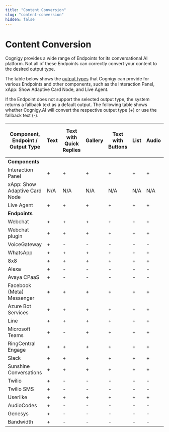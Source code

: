 ```yaml
---
title: "Content Conversion" 
slug: "content-conversion"
hidden: false 
---
```


# Content Conversion

Cognigy provides a wide range of Endpoints for its conversational AI platform.
Not all of these Endpoints can correctly convert your content to the desired output type.

The table below shows the [output types](../flow-nodes/message/say.md#output-types)
that Cognigy can provide for various Endpoints and other components,
such as the Interaction Panel, xApp: Show Adaptive Card Node, and Live Agent. 

If the Endpoint does not support the selected output type, the system returns a fallback text as a default output. The following table shows whether Cognigy.AI will convert the respective output type (+) or use the fallback text (-).

| Component, Endpoint / Output Type | Text | Text with Quick Replies | Gallery | Text with Buttons | List | Audio | Image | Video | Adaptive Card (including supported versions) |
|-----------------------------------|------|-------------------------|---------|-------------------|------|-------|-------|-------|----------------------------------------------|
| **Components**                    |      |                         |         |                   |      |       |       |       |                                              |
| Interaction Panel                 | +    | +                       | +       | +                 | +    | +     | +     | +     | 1.2                                          |
| xApp: Show Adaptive Card Node     | N/A  | N/A                     | N/A     | N/A               | N/A  | N/A   | N/A   | N/A   | 1.6                                          |
| Live Agent                        | +    | +                       | +       | +                 | +    | +     | +     | +     | 1.5                                          |
| **Endpoints**                     |      |                         |         |                   |      |       |       |       |                                              |
| Webchat                           | +    | +                       | +       | +                 | +    | +     | +     | +     | 1.5                                          |
| Webchat plugin                    | +    | +                       | +       | +                 | +    | +     | +     | +     | 1.2                                          |
| VoiceGateway                      | +    | -                       | -       | -                 | -    | -     | -     | -     | -                                            |
| WhatsApp                          | +    | +                       | +       | +                 | +    | +     | +     | +     | -                                            |
| 8x8                               | +    | +                       | +       | +                 | +    | +     | +     | +     | 1.3                                          |
| Alexa                             | +    | -                       | -       | -                 | -    | -     | -     | -     | -                                            |
| Avaya CPaaS                       | +    | -                       | -       | -                 | -    | -     | -     | -     | -                                            |
| Facebook (Meta) Messenger         | +    | +                       | +       | +                 | +    | +     | +     | +     | -                                            |
| Azure Bot Services                | +    | +                       | +       | +                 | +    | +     | +     | +     | 1.5                                          |
| Line                              | +    | +                       | +       | +                 | +    | +     | +     | +     | -                                            |
| Microsoft Teams                   | +    | -                       | +       | +                 | +    | +     | +     | +     | 1.5                                          |
| RingCentral Engage                | +    | +                       | +       | +                 | +    | +     | +     | +     | -                                            |
| Slack                             | +    | +                       | +       | +                 | +    | +     | +     | +     | -                                            |
| Sunshine Conversations            | +    | +                       | +       | +                 | +    | +     | +     | +     | -                                            |
| Twilio                            | +    | -                       | -       | -                 | -    | -     | -     | -     | -                                            |
| Twilio SMS                        | +    | -                       | -       | -                 | -    | -     | -     | -     | -                                            |
| Userlike                          | +    | +                       | +       | +                 | +    | +     | +     | +     | -                                            |
| AudioCodes                        | +    | -                       | -       | -                 | -    | -     | -     | -     | -                                            |
| Genesys                           | +    | -                       | -       | -                 | -    | -     | -     | -     | -                                            |
| Bandwidth                         | +    | -                       | -       | -                 | -    | -     | -     | -     | -                                            |
